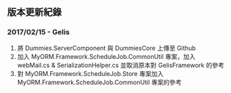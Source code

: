 ## 版本更新紀錄

### 2017/02/15 - Gelis
1. 將 Dummies.ServerComponent 與 DummiesCore 上傳至 Github
2. 加入 MyORM.Framework.ScheduleJob.CommonUtil 專案，加入 webMail.cs & SerializationHelper.cs 並取消原本對 GelisFramework 的參考
3. 對 MyORM.Framework.ScheduleJob.Store 專案加入MyORM.Framework.ScheduleJob.CommonUtil 專案的參考
